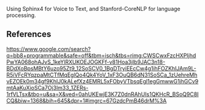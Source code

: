 Using Sphinx4 for Voice to Text, and Stanford-CoreNLP for language processing.

References
----------
https://www.google.com/search?q=bb8+programmable&safe=off&tbm=isch&tbs=rimg:CWSCwxFzcHXPIjhdPwYA068ohAJvS_1keYlRXUKOEJOGKFf-v81Hoa3jIb9JAC3n18-BDdXoBpsMBtY6uzo95Zt9_12SoSCV0_1BgDTryiEEcCw4g1ihFOZKhIJAm9L-R5iVFcRYqzpaMtCTfMqEglQo4Qk4YoV_1xF3OuQB6dN31SoSCa_1zUehreMhvEZOEk0m34gf9KhIJ0kALefXz4EMRL5xFObyVTbsqEgl1egGmwwG1jhGCv9mtAaKuXioSCa7Oj3lm33_1ZERs-1rfVLTsx&tbo=u&sa=X&ved=0ahUKEwjE3K7Z0dnRAhUIs1QKHcR_BSoQ9C8ICQ&biw=1368&bih=645&dpr=1#imgrc=67GzdcPmB46drM%3A
